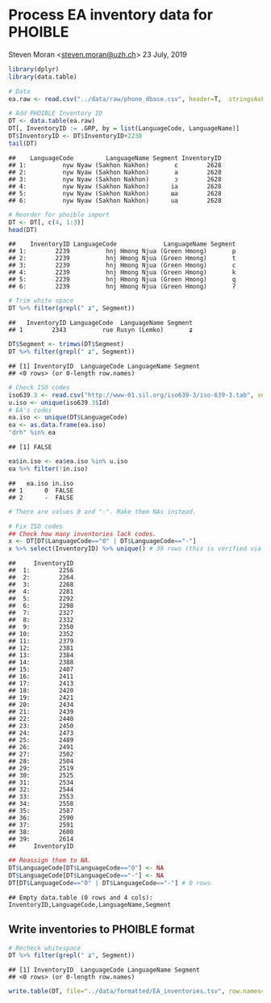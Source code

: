 Process EA inventory data for PHOIBLE
================
Steven Moran &lt;<steven.moran@uzh.ch>&gt;
23 July, 2019

``` r
library(dplyr)
library(data.table)
```

``` r
# Data
ea.raw <- read.csv("../data/raw/phono_dbase.csv", header=T,  stringsAsFactors=FALSE)
```

``` r
# Add PHOIBLE Inventory ID
DT <- data.table(ea.raw)
DT[, InventoryID := .GRP, by = list(LanguageCode, LanguageName)]
DT$InventoryID <- DT$InventoryID+2238
tail(DT)
```

    ##    LanguageCode         LanguageName Segment InventoryID
    ## 1:          nyw Nyaw (Sakhon Nakhon)       ɛ        2628
    ## 2:          nyw Nyaw (Sakhon Nakhon)       a        2628
    ## 3:          nyw Nyaw (Sakhon Nakhon)       ɔ        2628
    ## 4:          nyw Nyaw (Sakhon Nakhon)      ia        2628
    ## 5:          nyw Nyaw (Sakhon Nakhon)      ɯa        2628
    ## 6:          nyw Nyaw (Sakhon Nakhon)      ua        2628

``` r
# Reorder for phoible import
DT <- DT[, c(4, 1:3)]
head(DT)
```

    ##    InventoryID LanguageCode             LanguageName Segment
    ## 1:        2239          hnj Hmong Njua (Green Hmong)       p
    ## 2:        2239          hnj Hmong Njua (Green Hmong)       t
    ## 3:        2239          hnj Hmong Njua (Green Hmong)       c
    ## 4:        2239          hnj Hmong Njua (Green Hmong)       k
    ## 5:        2239          hnj Hmong Njua (Green Hmong)       q
    ## 6:        2239          hnj Hmong Njua (Green Hmong)       ʔ

``` r
# Trim white space
DT %>% filter(grepl(" ʑ", Segment))
```

    ##   InventoryID LanguageCode  LanguageName Segment
    ## 1        2343          rue Rusyn (Lemko)       ʑ

``` r
DT$Segment <- trimws(DT$Segment)
DT %>% filter(grepl(" ʑ", Segment))
```

    ## [1] InventoryID  LanguageCode LanguageName Segment     
    ## <0 rows> (or 0-length row.names)

``` r
# Check ISO codes
iso639.3 <- read.csv("http://www-01.sil.org/iso639-3/iso-639-3.tab", sep="\t")
u.iso <- unique(iso639.3$Id)
# EA's codes
ea.iso <- unique(DT$LanguageCode)
ea <- as.data.frame(ea.iso)
"drh" %in% ea
```

    ## [1] FALSE

``` r
ea$in.iso <- ea$ea.iso %in% u.iso
ea %>% filter(!in.iso)
```

    ##   ea.iso in.iso
    ## 1      0  FALSE
    ## 2      -  FALSE

``` r
# There are values 0 and "-". Make them NAs instead.
```

``` r
# Fix ISO codes
## Check how many inventories lack codes.
x <- DT[DT$LanguageCode=="0" | DT$LanguageCode=="-"]
x %>% select(InventoryID) %>% unique() # 39 rows (this is verified via manual inspection)
```

    ##     InventoryID
    ##  1:        2256
    ##  2:        2264
    ##  3:        2268
    ##  4:        2281
    ##  5:        2292
    ##  6:        2298
    ##  7:        2327
    ##  8:        2332
    ##  9:        2350
    ## 10:        2352
    ## 11:        2379
    ## 12:        2381
    ## 13:        2384
    ## 14:        2388
    ## 15:        2407
    ## 16:        2411
    ## 17:        2413
    ## 18:        2420
    ## 19:        2421
    ## 20:        2434
    ## 21:        2439
    ## 22:        2440
    ## 23:        2450
    ## 24:        2473
    ## 25:        2489
    ## 26:        2491
    ## 27:        2502
    ## 28:        2504
    ## 29:        2519
    ## 30:        2525
    ## 31:        2534
    ## 32:        2544
    ## 33:        2553
    ## 34:        2558
    ## 35:        2587
    ## 36:        2590
    ## 37:        2591
    ## 38:        2600
    ## 39:        2614
    ##     InventoryID

``` r
## Reassign them to NA.
DT$LanguageCode[DT$LanguageCode=="0"] <- NA
DT$LanguageCode[DT$LanguageCode=="-"] <- NA
DT[DT$LanguageCode=="0" | DT$LanguageCode=="-"] # 0 rows
```

    ## Empty data.table (0 rows and 4 cols): InventoryID,LanguageCode,LanguageName,Segment

Write inventories to PHOIBLE format
-----------------------------------

``` r
# Recheck whitespace
DT %>% filter(grepl(" ʑ", Segment))
```

    ## [1] InventoryID  LanguageCode LanguageName Segment     
    ## <0 rows> (or 0-length row.names)

``` r
write.table(DT, file="../data/formatted/EA_inventories.tsv", row.names=FALSE, sep="\t", quote=F)
```
